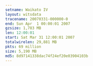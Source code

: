 ```yaml
---
setname: Waikato IV
layout: witsdata
tracename: 20070331-000000-0
end: Sun Apr  1 00:00:01 2007
gzsize: 1,783 MB
len: 12:00:01
start: Sat Mar 31 12:00:01 2007
totalwirelen: 29,881 MB
pkts: 69 million
size: 5,190 MB
md5: 8d97141338dac74f24ef20e03904103b
---
```

